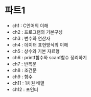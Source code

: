 # 파트1

- ch1 : C언어의 이해
- ch2 : 프로그램의 기본구성
- ch3 : 변수와 연산자
- ch4 : 데이터 표현방식의 이해
- ch5 : 상수와 기본 자료형
- ch6 : printf함수와 scanf함수 정리하기
- ch7 : 반복문
- ch8 : 조건문
- ch9 : 함수
- ch11 : 1차원 배열
- ch12 : 포인터
